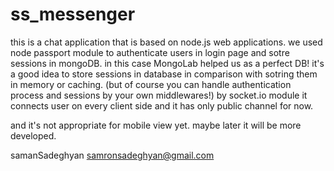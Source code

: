 # ss_messenger

this is a chat application that is based on node.js web applications. we used node passport module 
to authenticate users in login page and sotre sessions in mongoDB. in this case MongoLab helped us 
as a perfect DB! it's a good idea to store sessions in database in comparison with sotring them in memory or caching. 
(but of course you can handle authentication process and sessions by your own middlewares!) 
by socket.io module it connects user on every client side and it has only public channel for now.

and it's not appropriate for mobile view yet.
maybe later it will be more developed.

samanSadeghyan
samronsadeghyan@gmail.com
